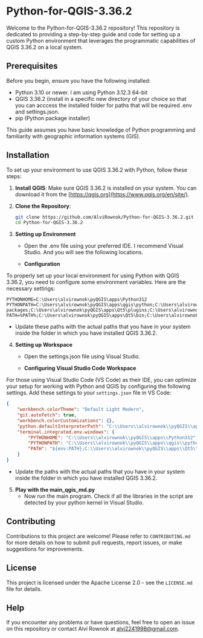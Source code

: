 # Python-for-QGIS-3.36.2

Welcome to the Python-for-QGIS-3.36.2 repository! This repository is dedicated to providing a step-by-step guide and code for setting up a custom Python environment that leverages the programmatic capabilities of QGIS 3.36.2 on a local system.

## Prerequisites

Before you begin, ensure you have the following installed:
- Python 3.10 or newer. I am using Python 3.12.3 64-bit
- QGIS 3.36.2 (install in a specific new directory of your choice so that you can acccess the installed folder for paths that will be required .env and settings.json.
- pip (Python package installer)

This guide assumes you have basic knowledge of Python programming and familiarity with geographic information systems (GIS).

## Installation

To set up your environment to use QGIS 3.36.2 with Python, follow these steps:

1. **Install QGIS**: Make sure QGIS 3.36.2 is installed on your system. You can download it from the [https://qgis.org](https://www.qgis.org/en/site/).

2. **Clone the Repository**:
   ```bash
   git clone https://github.com/AlviRownok/Python-for-QGIS-3.36.2.git
   cd Python-for-QGIS-3.36.2

3. **Setting up Environment**
   - Open the .env file using your preferred IDE. I recommend Visual Studio. And you will see the following locations.
     
   - **Configuration**

To properly set up your local environment for using Python with QGIS 3.36.2, you need to configure some environment variables. Here are the necessary settings:

```plaintext
PYTHONHOME=C:\Users\alvirownok\pyQGIS\apps\Python312
PYTHONPATH=C:\Users\alvirownok\pyQGIS\apps\qgis\python;C:\Users\alvirownok\pyQGIS\apps\qgis\python\plugins;C:\Users\alvirownok\pyQGIS\apps\Python312\Lib\site-packages;C:\Users\alvirownok\pyQGIS\apps\Qt5\plugins;C:\Users\alvirownok\pyQGIS\apps\gdal\share\gdal;C:\Users\alvirownok\pyQGIS\apps\Qt5\bin
PATH=%PATH%;C:\Users\alvirownok\pyQGIS\apps\Qt5\bin;C:\Users\alvirownok\pyQGIS\apps\Python312\Scripts;C:\Users\alvirownok\pyQGIS\bin
```

   - Update these paths with the actual paths that you have in your system inside the folder in which you have installed QGIS 3.36.2.

4. **Setting up Workspace**
   - Open the settings.json file using Visual Studio.

   - **Configuring Visual Studio Code Workspace**

For those using Visual Studio Code (VS Code) as their IDE, you can optimize your setup for working with Python and QGIS by configuring the following settings. Add these settings to your `settings.json` file in VS Code:

```json
{
    "workbench.colorTheme": "Default Light Modern",
    "git.autofetch": true,
    "workbench.colorCustomizations": {},
    "python.defaultInterpreterPath": "C:\\Users\\alvirownok\\pyQGIS\\apps\\Python312\\python.exe",
    "terminal.integrated.env.windows": {
        "PYTHONHOME": "C:\\Users\\alvirownok\\pyQGIS\\apps\\Python312",
        "PYTHONPATH": "C:\\Users\\alvirownok\\pyQGIS\\apps\\qgis\\python;C:\\Users\\alvirownok\\pyQGIS\\apps\\qgis\\python\\plugins;C:\\Users\\alvirownok\\pyQGIS\\apps\\Python312\\Lib\\site-packages;C:\\Users\\alvirownok\\pyQGIS\\apps\\Qt5\\plugins;C:\\Users\\alvirownok\\pyQGIS\\apps\\gdal\\share\\gdal;C:\\Users\\alvirownok\\pyQGIS\\apps\\Qt5\\bin",
        "PATH": "${env:PATH};C:\\Users\\alvirownok\\pyQGIS\\apps\\Qt5\\bin;C:\\Users\\alvirownok\\pyQGIS\\apps\\Python312\\Scripts;C:\\Users\\alvirownok\\pyQGIS\\bin"
    }    
}
```

- Update the paths with the actual paths that you have in your system inside the folder in which you have installed QGIS 3.36.2.

5. **Play with the main_qgis_md.py**
   - Now run the main program. Check if all the libraries in the script are detected by your python kernel in Visual Studio.

## Contributing
Contributions to this project are welcome! Please refer to `CONTRIBUTING.md` for more details on how to submit pull requests, report issues, or make suggestions for improvements.

## License
This project is licensed under the Apache License 2.0 - see the `LICENSE.md` file for details.

## Help
If you encounter any problems or have questions, feel free to open an issue on this repository or contact Alvi Rownok at alvi2241998@gmail.com.
